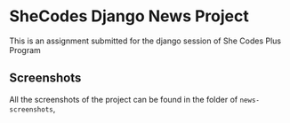 # SheCodes Django News Project
This is an assignment submitted for the django session of She Codes Plus Program

## Screenshots
All the screenshots of the project can be found in the folder of `news-screenshots`,
